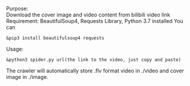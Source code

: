 Purpose:  
Download the cover image and video content from bilibili video link 
Requirement: 
BeautifulSoup4, Requests Library, Python 3.7 installed 
You can 
```
&pip3 install beautifulsoup4 requests
```
Usage: 
```
&python3 spider.py url(the link to the video, just copy and paste)
```
The crawler will automatically store .flv format video in ./video and cover image in ./image.
